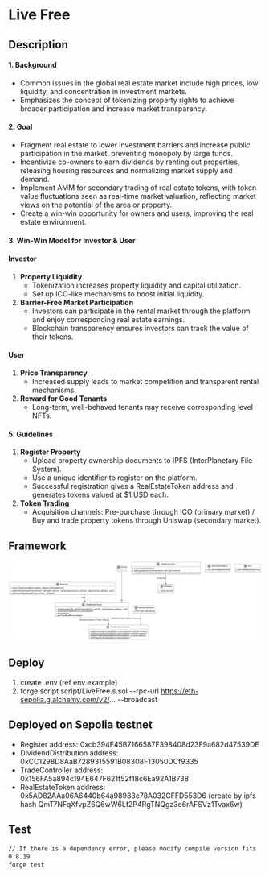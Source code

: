 # Live Free

## Description

#### **1. Background**

- Common issues in the global real estate market include high prices, low liquidity, and concentration in investment markets.
- Emphasizes the concept of tokenizing property rights to achieve broader participation and increase market transparency.

#### **2. Goal**

- Fragment real estate to lower investment barriers and increase public participation in the market, preventing monopoly by large funds.
- Incentivize co-owners to earn dividends by renting out properties, releasing housing resources and normalizing market supply and demand.
- Implement AMM for secondary trading of real estate tokens, with token value fluctuations seen as real-time market valuation, reflecting market views on the potential of the area or property.
- Create a win-win opportunity for owners and users, improving the real estate environment.

#### **3. Win-Win Model for Investor & User**

#### Investor

1. **Property Liquidity**
   - Tokenization increases property liquidity and capital utilization.
   - Set up ICO-like mechanisms to boost initial liquidity.
2. **Barrier-Free Market Participation**
   - Investors can participate in the rental market through the platform and enjoy corresponding real estate earnings.
   - Blockchain transparency ensures investors can track the value of their tokens.

#### User

1. **Price Transparency**
   - Increased supply leads to market competition and transparent rental mechanisms.
2. **Reward for Good Tenants**
   - Long-term, well-behaved tenants may receive corresponding level NFTs.

#### **5. Guidelines**

1. **Register Property**
   - Upload property ownership documents to IPFS (InterPlanetary File System).
   - Use a unique identifier to register on the platform.
   - Successful registration gives a RealEstateToken address and generates tokens valued at $1 USD each.
2. **Token Trading**
   - Acquisition channels: Pre-purchase through ICO (primary market) / Buy and trade property tokens through Uniswap (secondary market).

## Framework

![Alt text](Architecture.png)

## Deploy

1. create .env (ref env.example)
2. forge script script/LiveFree.s.sol --rpc-url https://eth-sepolia.g.alchemy.com/v2/... --broadcast

## Deployed on Sepolia testnet

- Register address: 0xcb394F45B7166587F398408d23F9a682d47539DE
- DividendDistribution address: 0xCC1298D8AaB7289315591B08308F13050DCf9335
- TradeController address: 0x156FA5a894c194E647F621f52f18c6Ea92A1B738
- RealEstateToken address: 0x5AD82AAa06A6440b64a98983c78A032CFFD553D6 (create by ipfs hash QmT7NFqXfvpZ6Q6wW6Lf2P4RgTNQgz3e6rAFSVz1Tvax6w)

## Test

```
// If there is a dependency error, please modify compile version fits 0.8.19
forge test
```
